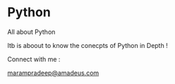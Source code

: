 # Python
All about Python

Itb is aboout to know the conecpts of Python in Depth !

Connect with me :

marampradeep@amadeus.com